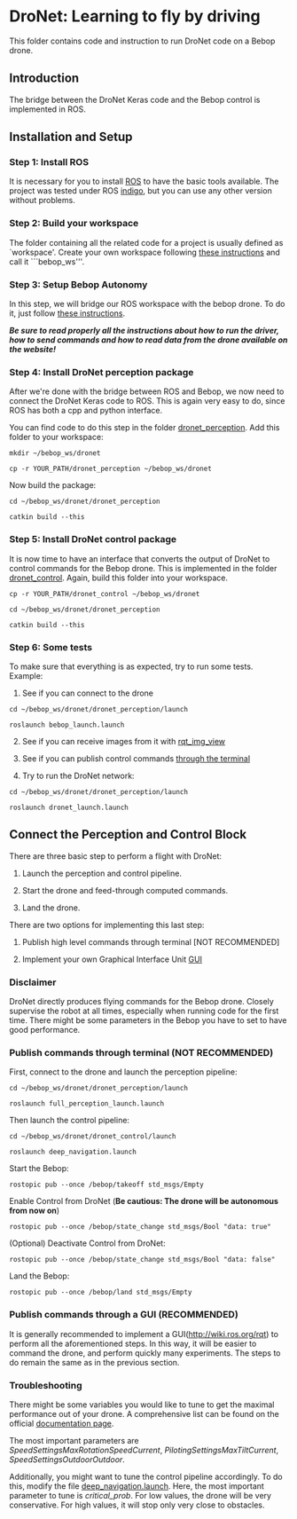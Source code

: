 # DroNet: Learning to fly by driving

This folder contains code and instruction to run DroNet code on a Bebop drone.

## Introduction

The bridge between the DroNet Keras code and the Bebop control is implemented in ROS.

## Installation and Setup

### Step 1: Install ROS

It is necessary for you to install [ROS](http://wiki.ros.org/ROS/Installation) to have the basic tools available. The project was tested under ROS [indigo](http://wiki.ros.org/indigo/Installation/Ubuntu), but you can use any other version without problems.

### Step 2: Build your workspace

The folder containing all the related code for a project is usually defined as `workspace'.
Create your own workspace following [these instructions](http://wiki.ros.org/catkin/Tutorials/create_a_workspace) and call it ```bebop_ws'''.

### Step 3: Setup Bebop Autonomy

In this step, we will bridge our ROS workspace with the bebop drone.
To do it, just follow [these instructions](http://bebop-autonomy.readthedocs.io/en/latest/installation.html).

___Be sure to read properly all the instructions about how to run the driver, how to send commands and how to read data from the drone available on the website!___

### Step 4: Install DroNet perception package

After we're done with the bridge between ROS and Bebop, we now need to connect the DroNet Keras code to ROS. This is again very easy to do, since ROS has both a cpp and python interface.

You can find code to do this step in the folder [dronet_perception](./dronet_perception).
Add this folder to your workspace:

```
mkdir ~/bebop_ws/dronet

cp -r YOUR_PATH/dronet_perception ~/bebop_ws/dronet
```

Now build the package:

```
cd ~/bebop_ws/dronet/dronet_perception

catkin build --this
```

### Step 5: Install DroNet control package

It is now time to have an interface that converts the output of DroNet to control commands for the Bebop drone.
This is implemented in the folder [dronet_control](./dronet_control).
Again, build this folder into your workspace.

```
cp -r YOUR_PATH/dronet_control ~/bebop_ws/dronet

cd ~/bebop_ws/dronet/dronet_perception

catkin build --this
```

### Step 6: Some tests

To make sure that everything is as expected, try to run some tests. Example:

1) See if you can connect to the drone

```
cd ~/bebop_ws/dronet/dronet_perception/launch

roslaunch bebop_launch.launch
```

2) See if you can receive images from it with [rqt_img_view](http://wiki.ros.org/rqt_image_view)

3) See if you can publish control commands [through the terminal](http://bebop-autonomy.readthedocs.io/en/latest/piloting.html)

4) Try to run the DroNet network:

```
cd ~/bebop_ws/dronet/dronet_perception/launch

roslaunch dronet_launch.launch
```


## Connect the Perception and Control Block

There are three basic step to perform a flight with DroNet:

1) Launch the perception and control pipeline.

2) Start the drone and feed-through computed commands.

3) Land the drone.

There are two options for implementing this last step:

1) Publish high level commands through terminal [NOT RECOMMENDED]

2) Implement your own Graphical Interface Unit [GUI](http://wiki.ros.org/rqt)


### Disclaimer

DroNet directly produces flying commands for the Bebop drone. 
Closely supervise the robot at all times, especially when running code for the first time.
There might be some parameters in the Bebop you have to set to have good performance. 

### Publish commands through terminal (NOT RECOMMENDED)

First, connect to the drone and launch the perception pipeline:

```
cd ~/bebop_ws/dronet/dronet_perception/launch

roslaunch full_perception_launch.launch
```

Then launch the control pipeline:

```
cd ~/bebop_ws/dronet/dronet_control/launch

roslaunch deep_navigation.launch
```

Start the Bebop:

```
rostopic pub --once /bebop/takeoff std_msgs/Empty
```

Enable Control from DroNet (__Be cautious: The drone will be autonomous from now on__)

```
rostopic pub --once /bebop/state_change std_msgs/Bool "data: true"
```

(Optional) Deactivate Control from DroNet:

```
rostopic pub --once /bebop/state_change std_msgs/Bool "data: false"
```

Land the Bebop:

```
rostopic pub --once /bebop/land std_msgs/Empty

```

### Publish commands through a GUI (RECOMMENDED)

It is generally recommended to implement a GUI(http://wiki.ros.org/rqt) to perform all
the aforementioned steps. In this way, it will be easier to command the drone, and perform
quickly many experiments. The steps to do remain the same as in the previous section.


### Troubleshooting

There might be some variables you would like to tune to get the maximal performance out of your drone. A comprehensive list can be found on the official [documentation page](http://bebop-autonomy.readthedocs.io/en/latest/autogenerated/ardrone3_settings_param.html).

The most important parameters are _SpeedSettingsMaxRotationSpeedCurrent_, _PilotingSettingsMaxTiltCurrent_, _SpeedSettingsOutdoorOutdoor_.

Additionally, you might want to tune the control pipeline accordingly. To do this, modify the file [deep_navigation.launch](./dronet_control/launch/deep_navigation.launch).
Here, the most important parameter to tune is _critical\_prob_. For low values, the drone will be very conservative. For high values, it will stop only very close to obstacles.
